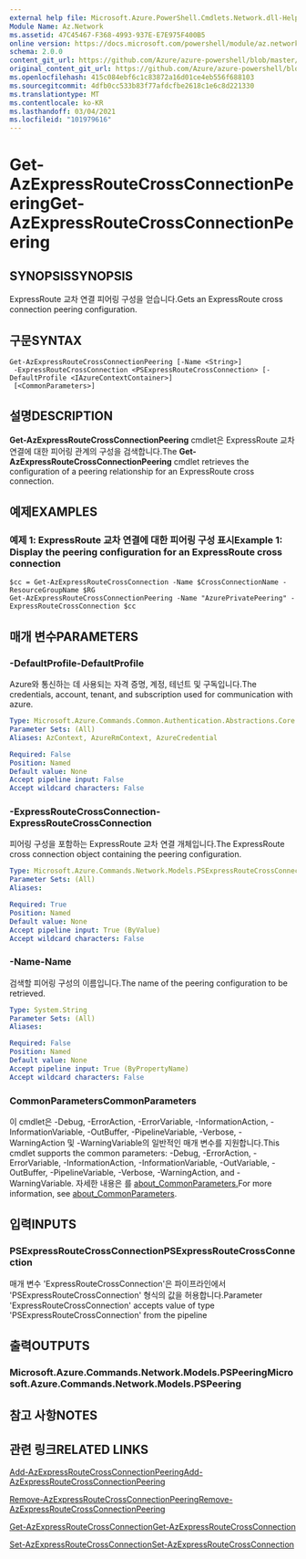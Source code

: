 ```yaml
---
external help file: Microsoft.Azure.PowerShell.Cmdlets.Network.dll-Help.xml
Module Name: Az.Network
ms.assetid: 47C45467-F368-4993-937E-E7E975F400B5
online version: https://docs.microsoft.com/powershell/module/az.network/get-azexpressroutecrossconnectionpeering
schema: 2.0.0
content_git_url: https://github.com/Azure/azure-powershell/blob/master/src/Network/Network/help/Get-AzExpressRouteCrossConnectionPeering.md
original_content_git_url: https://github.com/Azure/azure-powershell/blob/master/src/Network/Network/help/Get-AzExpressRouteCrossConnectionPeering.md
ms.openlocfilehash: 415c084ebf6c1c83872a16d01ce4eb556f688103
ms.sourcegitcommit: 4dfb0cc533b83f77afdcfbe2618c1e6c8d221330
ms.translationtype: MT
ms.contentlocale: ko-KR
ms.lasthandoff: 03/04/2021
ms.locfileid: "101979616"
---
```

# <span data-ttu-id="ad513-101">Get-AzExpressRouteCrossConnectionPeering</span><span class="sxs-lookup"><span data-stu-id="ad513-101">Get-AzExpressRouteCrossConnectionPeering</span></span>

## <span data-ttu-id="ad513-102">SYNOPSIS</span><span class="sxs-lookup"><span data-stu-id="ad513-102">SYNOPSIS</span></span>
<span data-ttu-id="ad513-103">ExpressRoute 교차 연결 피어링 구성을 얻습니다.</span><span class="sxs-lookup"><span data-stu-id="ad513-103">Gets an ExpressRoute cross connection peering configuration.</span></span>

## <span data-ttu-id="ad513-104">구문</span><span class="sxs-lookup"><span data-stu-id="ad513-104">SYNTAX</span></span>

```
Get-AzExpressRouteCrossConnectionPeering [-Name <String>]
 -ExpressRouteCrossConnection <PSExpressRouteCrossConnection> [-DefaultProfile <IAzureContextContainer>]
 [<CommonParameters>]
```

## <span data-ttu-id="ad513-105">설명</span><span class="sxs-lookup"><span data-stu-id="ad513-105">DESCRIPTION</span></span>
<span data-ttu-id="ad513-106">**Get-AzExpressRouteCrossConnectionPeering** cmdlet은 ExpressRoute 교차 연결에 대한 피어링 관계의 구성을 검색합니다.</span><span class="sxs-lookup"><span data-stu-id="ad513-106">The **Get-AzExpressRouteCrossConnectionPeering** cmdlet retrieves the configuration of a peering relationship for an ExpressRoute cross connection.</span></span>

## <span data-ttu-id="ad513-107">예제</span><span class="sxs-lookup"><span data-stu-id="ad513-107">EXAMPLES</span></span>

### <span data-ttu-id="ad513-108">예제 1: ExpressRoute 교차 연결에 대한 피어링 구성 표시</span><span class="sxs-lookup"><span data-stu-id="ad513-108">Example 1: Display the peering configuration for an ExpressRoute cross connection</span></span>
```
$cc = Get-AzExpressRouteCrossConnection -Name $CrossConnectionName -ResourceGroupName $RG
Get-AzExpressRouteCrossConnectionPeering -Name "AzurePrivatePeering" -ExpressRouteCrossConnection $cc
```

## <span data-ttu-id="ad513-109">매개 변수</span><span class="sxs-lookup"><span data-stu-id="ad513-109">PARAMETERS</span></span>

### <span data-ttu-id="ad513-110">-DefaultProfile</span><span class="sxs-lookup"><span data-stu-id="ad513-110">-DefaultProfile</span></span>
<span data-ttu-id="ad513-111">Azure와 통신하는 데 사용되는 자격 증명, 계정, 테넌트 및 구독입니다.</span><span class="sxs-lookup"><span data-stu-id="ad513-111">The credentials, account, tenant, and subscription used for communication with azure.</span></span>

```yaml
Type: Microsoft.Azure.Commands.Common.Authentication.Abstractions.Core.IAzureContextContainer
Parameter Sets: (All)
Aliases: AzContext, AzureRmContext, AzureCredential

Required: False
Position: Named
Default value: None
Accept pipeline input: False
Accept wildcard characters: False
```

### <span data-ttu-id="ad513-112">-ExpressRouteCrossConnection</span><span class="sxs-lookup"><span data-stu-id="ad513-112">-ExpressRouteCrossConnection</span></span>
<span data-ttu-id="ad513-113">피어링 구성을 포함하는 ExpressRoute 교차 연결 개체입니다.</span><span class="sxs-lookup"><span data-stu-id="ad513-113">The ExpressRoute cross connection object containing the peering configuration.</span></span>

```yaml
Type: Microsoft.Azure.Commands.Network.Models.PSExpressRouteCrossConnection
Parameter Sets: (All)
Aliases:

Required: True
Position: Named
Default value: None
Accept pipeline input: True (ByValue)
Accept wildcard characters: False
```

### <span data-ttu-id="ad513-114">-Name</span><span class="sxs-lookup"><span data-stu-id="ad513-114">-Name</span></span>
<span data-ttu-id="ad513-115">검색할 피어링 구성의 이름입니다.</span><span class="sxs-lookup"><span data-stu-id="ad513-115">The name of the peering configuration to be retrieved.</span></span>

```yaml
Type: System.String
Parameter Sets: (All)
Aliases:

Required: False
Position: Named
Default value: None
Accept pipeline input: True (ByPropertyName)
Accept wildcard characters: False
```

### <span data-ttu-id="ad513-116">CommonParameters</span><span class="sxs-lookup"><span data-stu-id="ad513-116">CommonParameters</span></span>
<span data-ttu-id="ad513-117">이 cmdlet은 -Debug, -ErrorAction, -ErrorVariable, -InformationAction, -InformationVariable, -OutBuffer, -PipelineVariable, -Verbose, -WarningAction 및 -WarningVariable의 일반적인 매개 변수를 지원합니다.</span><span class="sxs-lookup"><span data-stu-id="ad513-117">This cmdlet supports the common parameters: -Debug, -ErrorAction, -ErrorVariable, -InformationAction, -InformationVariable, -OutVariable, -OutBuffer, -PipelineVariable, -Verbose, -WarningAction, and -WarningVariable.</span></span> <span data-ttu-id="ad513-118">자세한 내용은 를 [about_CommonParameters.](http://go.microsoft.com/fwlink/?LinkID=113216)</span><span class="sxs-lookup"><span data-stu-id="ad513-118">For more information, see [about_CommonParameters](http://go.microsoft.com/fwlink/?LinkID=113216).</span></span>

## <span data-ttu-id="ad513-119">입력</span><span class="sxs-lookup"><span data-stu-id="ad513-119">INPUTS</span></span>

### <span data-ttu-id="ad513-120">PSExpressRouteCrossConnection</span><span class="sxs-lookup"><span data-stu-id="ad513-120">PSExpressRouteCrossConnection</span></span>
<span data-ttu-id="ad513-121">매개 변수 'ExpressRouteCrossConnection'은 파이프라인에서 'PSExpressRouteCrossConnection' 형식의 값을 허용합니다.</span><span class="sxs-lookup"><span data-stu-id="ad513-121">Parameter 'ExpressRouteCrossConnection' accepts value of type 'PSExpressRouteCrossConnection' from the pipeline</span></span>

## <span data-ttu-id="ad513-122">출력</span><span class="sxs-lookup"><span data-stu-id="ad513-122">OUTPUTS</span></span>

### <span data-ttu-id="ad513-123">Microsoft.Azure.Commands.Network.Models.PSPeering</span><span class="sxs-lookup"><span data-stu-id="ad513-123">Microsoft.Azure.Commands.Network.Models.PSPeering</span></span>

## <span data-ttu-id="ad513-124">참고 사항</span><span class="sxs-lookup"><span data-stu-id="ad513-124">NOTES</span></span>

## <span data-ttu-id="ad513-125">관련 링크</span><span class="sxs-lookup"><span data-stu-id="ad513-125">RELATED LINKS</span></span>

[<span data-ttu-id="ad513-126">Add-AzExpressRouteCrossConnectionPeering</span><span class="sxs-lookup"><span data-stu-id="ad513-126">Add-AzExpressRouteCrossConnectionPeering</span></span>](Add-AzExpressRouteCrossConnectionPeering.md)

[<span data-ttu-id="ad513-127">Remove-AzExpressRouteCrossConnectionPeering</span><span class="sxs-lookup"><span data-stu-id="ad513-127">Remove-AzExpressRouteCrossConnectionPeering</span></span>](Remove-AzExpressRouteCrossConnectionPeering.md)

[<span data-ttu-id="ad513-128">Get-AzExpressRouteCrossConnection</span><span class="sxs-lookup"><span data-stu-id="ad513-128">Get-AzExpressRouteCrossConnection</span></span>](Get-AzExpressRouteCrossConnection.md)

[<span data-ttu-id="ad513-129">Set-AzExpressRouteCrossConnection</span><span class="sxs-lookup"><span data-stu-id="ad513-129">Set-AzExpressRouteCrossConnection</span></span>](Set-AzExpressRouteCrossConnection.md)
